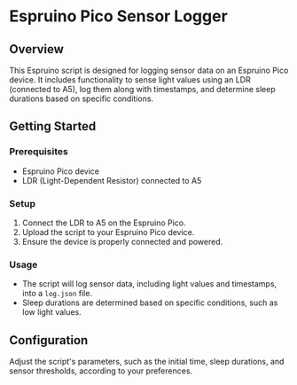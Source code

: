 # Espruino Pico Sensor Logger

## Overview

This Espruino script is designed for logging sensor data on an Espruino Pico device. It includes functionality to sense light values using an LDR (connected to A5), log them along with timestamps, and determine sleep durations based on specific conditions.

## Getting Started

### Prerequisites

- Espruino Pico device
- LDR (Light-Dependent Resistor) connected to A5

### Setup

1. Connect the LDR to A5 on the Espruino Pico.
2. Upload the script to your Espruino Pico device.
3. Ensure the device is properly connected and powered.

### Usage

- The script will log sensor data, including light values and timestamps, into a `log.json` file.
- Sleep durations are determined based on specific conditions, such as low light values.

## Configuration

Adjust the script's parameters, such as the initial time, sleep durations, and sensor thresholds, according to your preferences.
